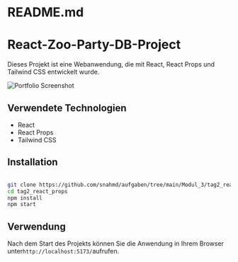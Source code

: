# README.md

# React-Zoo-Party-DB-Project

Dieses Projekt ist eine Webanwendung, die mit React, React Props und Tailwind CSS entwickelt wurde.

![Portfolio Screenshot](./src/assets/zoo-party-db.png)

## Verwendete Technologien

- React
- React Props
- Tailwind CSS

## Installation

```bash

git clone https://github.com/snahmd/aufgaben/tree/main/Modul_3/tag2_react_props
cd tag2_react_props
npm install
npm start
```

## Verwendung

Nach dem Start des Projekts können Sie die Anwendung in Ihrem Browser unter`http://localhost:5173/`aufrufen.

